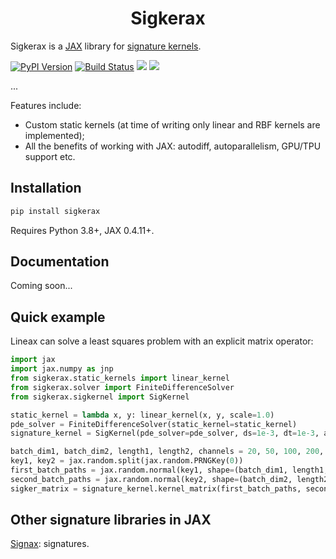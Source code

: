 <h1 align='center'>Sigkerax</h1>

Sigkerax is a [JAX](https://github.com/google/jax) library for [signature kernels](https://arxiv.org/pdf/2006.14794.pdf). 

[![PyPI Version][pypi-image]][pypi-url]
[![Build Status][build-image]][build-url]
[![][stars-image]][stars-url]
[![][versions-image]][versions-url]

...

<!-- Badges: -->

[pypi-image]: https://img.shields.io/pypi/v/extendedjson
[pypi-url]: https://pypi.org/project/extendedjson/
[build-image]: https://github.com/mathspp/extendedjson/actions/workflows/build.yaml/badge.svg
[build-url]: https://github.com/mathspp/extendedjson/actions/workflows/build.yaml
[coverage-image]: https://codecov.io/gh/mathspp/extendedjson/branch/main/graph/badge.svg
[coverage-url]: https://codecov.io/gh/mathspp/extendedjson/
[stars-image]: https://img.shields.io/github/stars/mathspp/extendedjson/
[stars-url]: https://github.com/mathspp/extendedjson
[versions-image]: https://img.shields.io/pypi/pyversions/extendedjson/
[versions-url]: https://pypi.org/project/extendedjson/

Features include:
- Custom static kernels (at time of writing only linear and RBF kernels are implemented);
- All the benefits of working with JAX: autodiff, autoparallelism, GPU/TPU support etc.

## Installation

```bash
pip install sigkerax
```

Requires Python 3.8+, JAX 0.4.11+.

## Documentation

Coming soon...

## Quick example

Lineax can solve a least squares problem with an explicit matrix operator:

```python
import jax
import jax.numpy as jnp
from sigkerax.static_kernels import linear_kernel
from sigkerax.solver import FiniteDifferenceSolver
from sigkerax.sigkernel import SigKernel

static_kernel = lambda x, y: linear_kernel(x, y, scale=1.0)
pde_solver = FiniteDifferenceSolver(static_kernel=static_kernel)
signature_kernel = SigKernel(pde_solver=pde_solver, ds=1e-3, dt=1e-3, add_time=False)

batch_dim1, batch_dim2, length1, length2, channels = 20, 50, 100, 200, 10
key1, key2 = jax.random.split(jax.random.PRNGKey(0))
first_batch_paths = jax.random.normal(key1, shape=(batch_dim1, length1, channels)).cumsum(axis=1)
second_batch_paths = jax.random.normal(key2, shape=(batch_dim2, length2, channels)).cumsum(axis=1)
sigker_matrix = signature_kernel.kernel_matrix(first_batch_paths, second_batch_paths)
```

## Other signature libraries in JAX

[Signax](https://github.com/Anh-Tong/signax): signatures.
